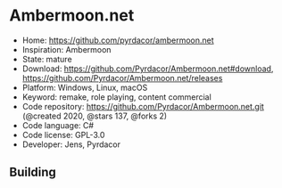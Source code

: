 # Ambermoon.net

- Home: https://github.com/pyrdacor/ambermoon.net
- Inspiration: Ambermoon
- State: mature
- Download: https://github.com/Pyrdacor/Ambermoon.net#download, https://github.com/Pyrdacor/Ambermoon.net/releases
- Platform: Windows, Linux, macOS
- Keyword: remake, role playing, content commercial
- Code repository: https://github.com/Pyrdacor/Ambermoon.net.git (@created 2020, @stars 137, @forks 2)
- Code language: C#
- Code license: GPL-3.0
- Developer: Jens, Pyrdacor

## Building
